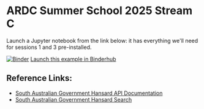 # ARDC Summer School 2025 Stream C

Launch a Jupyter notebook from the link below: it has everything we'll need for sessions 1 and 3 pre-installed.

[![Binder](https://binderhub.rc.nectar.org.au/badge_logo.svg)](https://binderhub.rc.nectar.org.au/v2/gh/SamHames/ardc_summer_school_2025/HEAD?labpath=api_example_SA_Hansard.ipynb) [Launch this example in Binderhub](https://binderhub.rc.nectar.org.au/v2/gh/SamHames/ardc_summer_school_2025/HEAD?labpath=api_example_SA_Hansard.ipynb)

## Reference Links:

- [South Australian Government Hansard API Documentation](https://hansardsearch.parliament.sa.gov.au/docs/api/index.html)
- [South Australian Government Hansard Search](https://hansardsearch.parliament.sa.gov.au/search)
